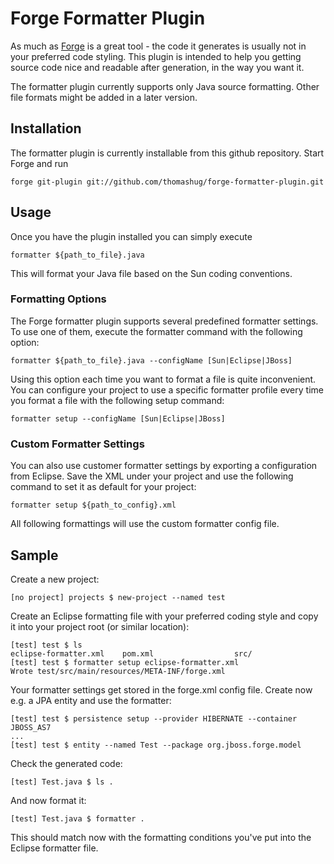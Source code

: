 # Forge Formatter Plugin

As much as [Forge](http://forge.github.com) is a great tool - the code it generates is 
usually not in your preferred code styling. This plugin is intended to help you getting 
source code nice and readable after generation, in the way you want it.

The formatter plugin currently supports only Java source formatting. Other file formats might
be added in a later version.

## Installation

The formatter plugin is currently installable from this github repository. Start Forge
and run

    forge git-plugin git://github.com/thomashug/forge-formatter-plugin.git
    
## Usage

Once you have the plugin installed you can simply execute

    formatter ${path_to_file}.java
    
This will format your Java file based on the Sun coding conventions.

### Formatting Options

The Forge formatter plugin supports several predefined formatter settings. To
use one of them, execute the formatter command with the following option:

    formatter ${path_to_file}.java --configName [Sun|Eclipse|JBoss]

Using this option each time you want to format a file is quite inconvenient. You can configure
your project to use a specific formatter profile every time you format a file with the
following setup command:

    formatter setup --configName [Sun|Eclipse|JBoss]

### Custom Formatter Settings

You can also use customer formatter settings by exporting a configuration from Eclipse.
Save the XML under your project and use the following command to set it as default for
your project:

    formatter setup ${path_to_config}.xml
    
All following formattings will use the custom formatter config file.

## Sample

Create a new project:

    [no project] projects $ new-project --named test
    
Create an Eclipse formatting file with your preferred coding style and copy it 
into your project root (or similar location):

    [test] test $ ls
    eclipse-formatter.xml    pom.xml                  src/                     
    [test] test $ formatter setup eclipse-formatter.xml
    Wrote test/src/main/resources/META-INF/forge.xml

Your formatter settings get stored in the forge.xml config file.
Create now e.g. a JPA entity and use the formatter:

    [test] test $ persistence setup --provider HIBERNATE --container JBOSS_AS7
    ...
    [test] test $ entity --named Test --package org.jboss.forge.model

Check the generated code:

    [test] Test.java $ ls .
    
And now format it:

    [test] Test.java $ formatter .

This should match now with the formatting conditions you've put into the 
Eclipse formatter file.
